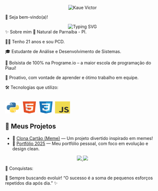 <p align="center">
  <img src="![image](https://github.com/user-attachments/assets/afa197b3-3845-427c-8178-41eaba6079d4)
" alt="Kaue Victor" width="200px">
</p>

👋 Seja bem-vindo(a)!
<div align="center"> <img src="https://readme-typing-svg.herokuapp.com?font=Fira+Code&size=24&pause=1000&color=00FF00&center=true&vCenter=true&width=435&lines=Desenvolvedor+em+Evolução!;Amante+da+Tecnologia!;Proativo+e+Determinado!+🚀" alt="Typing SVG" /> </div>
✨ Sobre mim
📍 Natural de Parnaíba - PI.

🧑‍💻 Tenho 21 anos e sou PCD.

🎓 Estudante de Análise e Desenvolvimento de Sistemas.

🥇 Bolsista de 100% na Programe.io – a maior escola de programação do Piauí!

💬 Proativo, com vontade de aprender e ótimo trabalho em equipe.

🛠️ Tecnologias que utilizo:
<div style="display: inline_block"><br> <img align="center" alt="Python" height="40" width="50" src="https://raw.githubusercontent.com/devicons/devicon/master/icons/python/python-original.svg"> <img align="center" alt="HTML" height="40" width="50" src="https://raw.githubusercontent.com/devicons/devicon/master/icons/html5/html5-original.svg"> <img align="center" alt="CSS" height="40" width="50" src="https://raw.githubusercontent.com/devicons/devicon/master/icons/css3/css3-original.svg"> <img align="center" alt="JavaScript" height="40" width="50" src="https://raw.githubusercontent.com/devicons/devicon/master/icons/javascript/javascript-original.svg"> </div>

## 🚀 Meus Projetos

- 🎯 [Clona Cartão (Meme)](https://kauevictor30.github.io/colona-cartao-meme-project/) — Um projeto divertido inspirado em memes!
- 💼 [Portfólio 2025](https://kauevictor30.github.io/Portfolio_kaue_2025/) — Meu portfólio pessoal, com foco em evolução e design clean.


<div align="center">
  <a href="https://github.com/kauevictor30">
    <img height="180em" src="https://github-readme-stats.vercel.app/api?username=kauevictor30&show_icons=true&theme=radical&include_all_commits=true&count_private=true"/>
    <img height="180em" src="https://github-readme-stats.vercel.app/api/top-langs/?username=kauevictor30&layout=compact&langs_count=7&theme=radical"/>
  </a>
</div>

📢 Conquistas:

🚀 Sempre buscando evoluir!
“O sucesso é a soma de pequenos esforços repetidos dia após dia.” ✨
